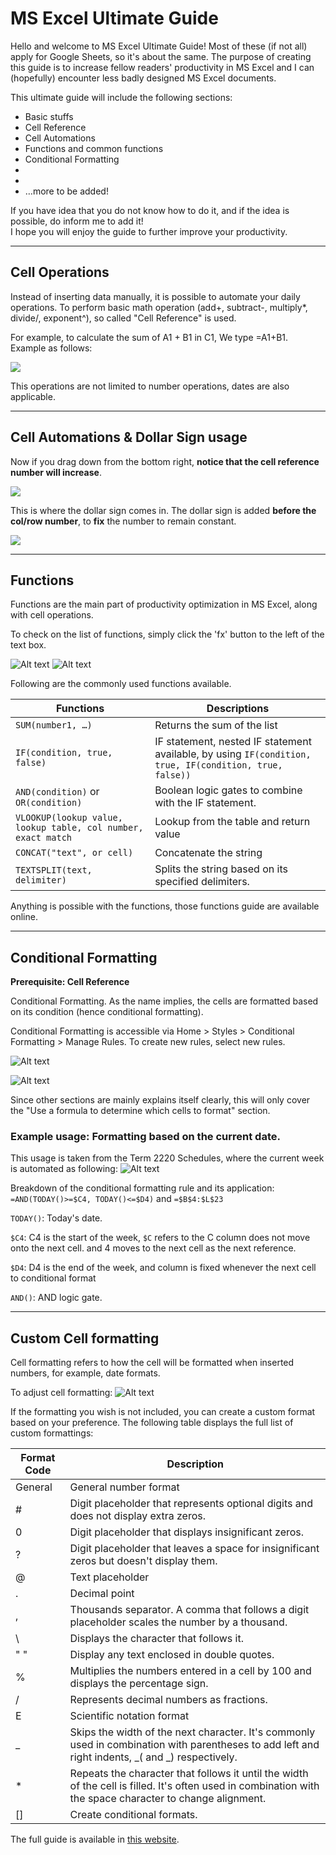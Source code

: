 # MS Excel Ultimate Guide

Hello and welcome to MS Excel Ultimate Guide!
Most of these (if not all) apply for Google Sheets, so it's about the same.
The purpose of creating this guide is to increase fellow readers' productivity in MS Excel and I can (hopefully) encounter less badly designed MS Excel documents.

This ultimate guide will include the following sections:	
-   Basic stuffs
-	Cell Reference
-   Cell Automations 
-	Functions and common functions
-	Conditional Formatting
-	
-	
-	…more to be added!
	
If you have idea that you do not know how to do it, and if the idea is possible, do inform me to add it!	
I hope you will enjoy the guide to further improve your productivity.	

---
## Cell Operations

Instead of inserting data manually, it is possible to automate your daily operations.
To perform basic math operation (add+, subtract-, multiply*, divide/, exponent^), so called "Cell Reference" is used. 

For example, to calculate the sum of A1 + B1 in C1, We type =A1+B1.
Example as follows:

![](01.png)

This operations are not limited to number operations, dates are also applicable. 

---
## Cell Automations & Dollar Sign usage

Now if you drag down from the bottom right, **notice that the cell reference number will increase**. 

![](02.png)

This is where the dollar sign comes in. The dollar sign is added **before the col/row number**, to **fix** the number to remain constant.

![](03.png)

---
## Functions

Functions are the main part of productivity optimization in MS Excel, along with cell operations.

To check on the list of functions, simply click the 'fx' button to the left of the text box.

![Alt text](image.png) 
![Alt text](image-1.png)

Following are the commonly used functions available.

| Functions | Descriptions |
| --- | --- | 
| `SUM(number1, …)`| Returns the sum of the list |
| `IF(condition, true, false)` | IF statement, nested IF statement available, by using `IF(condition, true, IF(condition, true, false))` |
| `AND(condition)` or `OR(condition)` | Boolean logic gates to combine with the IF statement. |
| `VLOOKUP(lookup value, lookup table, col number, exact match` | Lookup from the table and return value |
| `CONCAT("text", or cell)` | Concatenate the string |
| `TEXTSPLIT(text, delimiter)`| Splits the string based on its specified delimiters. |

Anything is possible with the functions, those functions guide are available online.

---
## Conditional Formatting
**Prerequisite: Cell Reference**

Conditional Formatting. As the name implies, the cells are formatted based on its condition (hence conditional formatting).

Conditional Formatting is accessible via Home > Styles > Conditional Formatting > Manage Rules. To create new rules, select new rules. 

![Alt text](image-2.png)

![Alt text](image-3.png)

Since other sections are mainly explains itself clearly, this will only cover the "Use a formula to determine which cells to format" section. 

### Example usage: Formatting based on the current date.

This usage is taken from the Term 2220 Schedules, where the current week is automated as following:
![Alt text](image-4.png)

Breakdown of the conditional formatting rule and its application:
`=AND(TODAY()>=$C4, TODAY()<=$D4)` and `=$B$4:$L$23`

`TODAY()`: Today's date.

`$C4`: C4 is the start of the week, `$C` refers to the C column does not move onto the next cell. and 4 moves to the next cell as the next reference.

`$D4`: D4 is the end of the week, and column is fixed whenever the next cell to conditional format

`AND()`: AND logic gate.

---

## Custom Cell formatting

Cell formatting refers to how the cell will be formatted when inserted numbers, for example, date formats.

To adjust cell formatting: 
![Alt text](image-5.png)

If the formatting you wish is not included, you can create a custom format based on your preference.
The following table displays the full list of custom formattings:

| Format Code | Description |
| --- | --- |
| General | General number format
| #	| Digit placeholder that represents optional digits and does not display extra zeros.
| 0	| Digit placeholder that displays insignificant zeros.
| ?	| Digit placeholder that leaves a space for insignificant zeros but doesn't display them.
| @	| Text placeholder
| . | Decimal point
| , | Thousands separator. A comma that follows a digit placeholder scales the number by a thousand.
| \	| Displays the character that follows it.
| " " | Display any text enclosed in double quotes.
| %	| Multiplies the numbers entered in a cell by 100 and displays the percentage sign.
| /	| Represents decimal numbers as fractions.
| E	| Scientific notation format
| _ | Skips the width of the next character. It's commonly used in combination with parentheses to add left and right indents, _( and _) respectively.
| * | Repeats the character that follows it until the width of the cell is filled. It's often used in combination with the space character to change alignment.
| [] | Create conditional formats.


The full guide is available in [this website](https://www.ablebits.com/office-addins-blog/custom-excel-number-format/).
